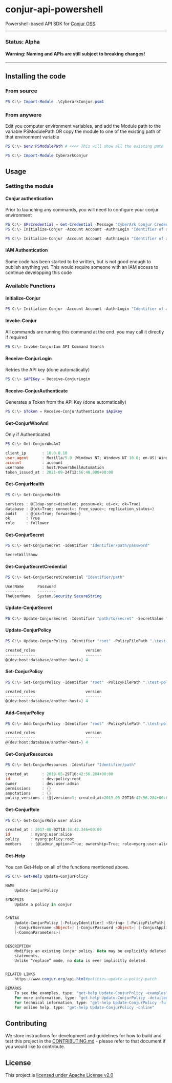 # conjur-api-powershell
Powershell-based API SDK for [Conjur OSS](https://www.conjur.org/).

---

### **Status**: Alpha

#### **Warning: Naming and APIs are still subject to breaking changes!**

---

## Installing the code

### From source

```powershell
PS C:\> Import-Module .\CyberarkConjur.psm1
```

### From anywere
Edit you computer environment variables, and add the Module path to the variable PSModulePath
 OR
copy the module to one of the existing path of that environment variable
```powershell
PS C:\> $env:PSModulePath # <<<< This will show all the existing path

PS C:\> Import-Module CyberarkConjur
```

## Usage

### Setting the module 
#### Conjur authentication
Prior to launching any commands, you will need to configure your conjur environment

```powershell
PS C:\> $PsCredential = Get-Credential -Message "CyberArk Conjur Credential input" -UserName "host\Host_Identifier" 
PS C:\> Initialize-Conjur -Account Account -AuthnLogin "Identifier of a host" -Crednetial $PsCredential
```


```powershell
PS C:\> Initialize-Conjur -Account Account -AuthnLogin "Identifier of a host" -AuthnApiKey "Your API generated key" -AuthaurityName "your-conjur-auth-read.mycompany.com" 
```

#### IAM Authentication
Some code has been started to be written, but is not good enough to publish anything yet.
This would require someone with an IAM access to continue developping this code

### Available Functions
#### Initialize-Conjur

```powershell
PS C:\> Initialize-Conjur -Account Account -AuthnLogin "Identifier of a host" -AuthnApiKey "Your API generated key" -AuthaurityName "your-conjur-auth-read.mycompany.com" 
```

#### Invoke-Conjur
All commands are running this command at the end. you may call it directly if required
```powershell
PS C:\> Invoke-ConjurIam API Command Search
```

#### Receive-ConjurLogin
Retries the API key (done automatically)
```powershell
PS C:\> $APIKey = Receive-ConjurLogin
```

#### Receive-ConjurAuthenticate
Generates a Token from the API Key (done automatically)
```powershell
PS C:\> $Token = Receive-ConjurAuthenticate $ApiKey
```

#### Get-ConjurWhoAmI
Only if Authenticated
```powershell
PS C:\> Get-ConjurWhoAmI

client_ip       : 10.0.0.10
user_agent      : Mozilla/5.0 (Windows NT; Windows NT 10.0; en-US) WindowsPowerShell/5.1.19041.1237
account         : account
username        : host/PowerShellAutomation
token_issued_at : 2021-09-24T12:56:40.000+00:00
```

#### Get-ConjurHealth
```powershell
PS C:\> Get-ConjurHealth

services : @{ldap-sync=disabled; possum=ok; ui=ok; ok=True}
database : @{ok=True; connect=; free_space=; replication_status=}
audit    : @{ok=True; forwarded=}
ok       : True
role     : follower
```

#### Get-ConjurSecret

```powershell
PS C:\> Get-ConjurSecret -Identifier "Identifier/path/password" 

SecretWillShow
```

#### Get-ConjurSecretCredential
```powershell
PS C:\> Get-ConjurSecretCredential "Identifier/path" 

UserName      Password
--------      --------
TheUserName   System.Security.SecureString
```
#### Update-ConjurSecret

```powershell
PS C:\> Update-ConjurSecret -Identifier "path/to/secret" -SecretValue "newPasswordHere"" 
```

#### Update-ConjurPolicy

```powershell
PS C:\> Update-ConjurPolicy -Identifier "root" -PolicyFilePath ".\test-policy.yml" 

created_roles                      version
-------------                      -------
@{dev:host:database/another-host=} 4
```
#### Set-ConjurPolicy

```powershell
PS C:\> Set-ConjurPolicy -Identifier "root" -PolicyFilePath ".\test-policy.yml"

created_roles                      version
-------------                      -------
@{dev:host:database/another-host=} 4
```
#### Add-ConjurPolicy

```powershell
PS C:\> Add-ConjurPolicy -Identifier "root" -PolicyFilePath ".\test-policy.yml"

created_roles                      version
-------------                      -------
@{dev:host:database/another-host=} 4
```
#### Get-ConjurResources

```powershell
PS C:\> Get-ConjurResources -Identifier "Identifier/path" 

created_at      : 2019-05-29T16:42:56.284+00:00
id              : dev:policy:root
owner           : dev:user:admin
permissions     : {}
annotations     : {}
policy_versions : {@{version=1; created_at=2019-05-29T16:42:56.284+00:00; policy_text=---  
```
#### Get-ConjurRole

```powershell
PS C:\> Get-ConjurRole user alice

created_at : 2017-08-02T18:18:42.346+00:00
id         : myorg:user:alice
policy     : myorg:policy:root
members    : {@{admin_option=True; ownership=True; role=myorg:user:alice; member=myorg:policy:root; policy=myorg:policy:root}}
```

#### Get-Help
You can Get-Help on all of the functions mentioned above.

```powershell
PS C:\> Get-Help Update-ConjurPolicy

NAME
    Update-ConjurPolicy

SYNOPSIS
    Update a policy in conjur


SYNTAX
    Update-ConjurPolicy [-PolicyIdentifier] <String> [-PolicyFilePath] <String> [-ConjurAccount <Object>]
    [-ConjurUsername <Object>] [-ConjurPassword <Object>] [-ConjurApplianceUrl <Object>] [-IgnoreSsl]
    [<CommonParameters>]


DESCRIPTION
    Modifies an existing Conjur policy. Data may be explicitly deleted using the !delete, !revoke, and !deny
    statements.
    Unlike “replace” mode, no data is ever implicitly deleted.


RELATED LINKS
    https://www.conjur.org/api.html#policies-update-a-policy-patch

REMARKS
    To see the examples, type: "get-help Update-ConjurPolicy -examples".
    For more information, type: "get-help Update-ConjurPolicy -detailed".
    For technical information, type: "get-help Update-ConjurPolicy -full".
    For online help, type: "get-help Update-ConjurPolicy -online"
```

## Contributing

We store instructions for development and guidelines for how to build and test this
project in the [CONTRIBUTING.md](CONTRIBUTING.md) - please refer to that document
if you would like to contribute.

## License

This project is [licensed under Apache License v2.0](LICENSE.md)
